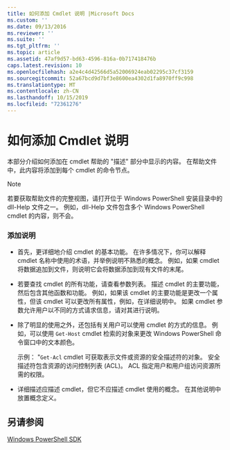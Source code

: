 ```yaml
---
title: 如何添加 Cmdlet 说明 |Microsoft Docs
ms.custom: ''
ms.date: 09/13/2016
ms.reviewer: ''
ms.suite: ''
ms.tgt_pltfrm: ''
ms.topic: article
ms.assetid: 47af9d57-bd63-4596-816a-0b717418476b
caps.latest.revision: 10
ms.openlocfilehash: a2e4c4d42566d5a52006924eab02295c37cf3159
ms.sourcegitcommit: 52a67bcd9d7bf3e8600ea4302d1fa8970ff9c998
ms.translationtype: MT
ms.contentlocale: zh-CN
ms.lasthandoff: 10/15/2019
ms.locfileid: "72361276"
---
```

# <a name="how-to-add-a-cmdlet-description"></a>如何添加 Cmdlet 说明

本部分介绍如何添加在 cmdlet 帮助的 "描述" 部分中显示的内容。 在帮助文件中，此内容将添加到每个 cmdlet 的命令节点。

> [!NOTE]
> 若要获取帮助文件的完整视图，请打开位于 Windows PowerShell 安装目录中的 dll-Help 文件之一。 例如，dll-Help 文件包含多个 Windows PowerShell cmdlet 的内容，则不会。

### <a name="to-add-a-description"></a>添加说明

- 首先，更详细地介绍 cmdlet 的基本功能。 在许多情况下，你可以解释 cmdlet 名称中使用的术语，并举例说明不熟悉的概念。 例如，如果 cmdlet 将数据追加到文件，则说明它会将数据添加到现有文件的末尾。

- 若要查找 cmdlet 的所有功能，请查看参数列表。 描述 cmdlet 的主要功能，然后包含其他函数和功能。 例如，如果该 cmdlet 的主要功能是更改一个属性，但该 cmdlet 可以更改所有属性，例如，在详细说明中。 如果 cmdlet 参数允许用户以不同的方式请求信息，请对其进行说明。

- 除了明显的使用之外，还包括有关用户可以使用 cmdlet 的方式的信息。 例如，可以使用 `Get-Host` cmdlet 检索的对象来更改 Windows PowerShell 命令窗口中的文本颜色。

  示例： "`Get-Acl` cmdlet 可获取表示文件或资源的安全描述符的对象。 安全描述符包含资源的访问控制列表 (ACL)。 ACL 指定用户和用户组访问资源所需的权限。

- 详细描述应描述 cmdlet，但它不应描述 cmdlet 使用的概念。 在其他说明中放置概念定义。

## <a name="see-also"></a>另请参阅

[Windows PowerShell SDK](../windows-powershell-reference.md)
